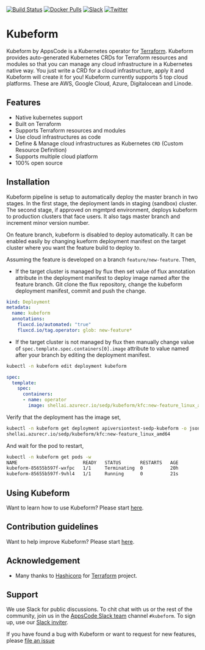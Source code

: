 [![Build Status](https://github.com/kubeform/kubeform/workflows/CI/badge.svg)](https://github.com/kubeform/kubeform/actions?workflow=CI)
[![Docker Pulls](https://img.shields.io/docker/pulls/kubeform/kfc.svg)](https://hub.docker.com/r/kubeform/kfc/)
[![Slack](https://slack.appscode.com/badge.svg)](https://slack.appscode.com)
[![Twitter](https://img.shields.io/twitter/follow/kubeform.svg?style=social&logo=twitter&label=Follow)](https://twitter.com/intent/follow?screen_name=Kubeform)

# Kubeform

Kubeform by AppsCode is a Kubernetes operator for [Terraform](https://www.terraform.io/). Kubeform provides auto-generated Kubernetes CRDs for Terraform resources and modules so that you can manage any cloud infrastructure in a Kubernetes native way. You just write a CRD for a cloud infrastructure, apply it and Kubeform will create it for you! Kubeform currently supports 5 top cloud platforms. These are AWS, Google Cloud, Azure, Digitalocean and Linode.

## Features

- Native kubernetes support
- Built on Terraform
- Supports Terraform resources and modules
- Use cloud infrastructures as code
- Define & Manage cloud infrastructures as Kubernetes `CRD` (Custom Resource Definition)
- Supports multiple cloud platform
- 100% open source

## Installation

Kubeform pipeline is setup to automatically deploy the master branch in two stages. In the first stage, the deployment lands in staging (sandbox) cluster. The second stage, if approved on mgmtprd environment, deploys kubeform to production clusters that face users. It also tags master branch and increment minor version number.

On feature branch, kubeform is disabled to deploy automatically.  It can be enabled easily by changing kueform deployment manifest on the target cluster where you want the feature build to deploy to.

Assuming the feature is developed on a branch `feature/new-feature`. Then,

* If the target cluster is managed by flux then set value of flux annotation attribute in the deployment manifest to deploy image named after the feature branch. Git clone the flux repository, change the kubeform deployment manifest, commit and push the change.
```yaml
kind: Deployment
metadata:
  name: kubeform
  annotations:
    fluxcd.io/automated: "true"
    fluxcd.io/tag.operator: glob: new-feature*
```

* If the target cluster is not managed by flux then manually change value of `spec.template.spec.containers[0].image` attribute to value named after your branch by editing the deployment manifest.
```sh
kubectl -n kubeform edit deployment kubeform
```
```yaml
spec:
  template:
    spec:
      containers:
      - name: operator
        image: shellai.azurecr.io/sedp/kubeform/kfc:new-feature_linux_amd64
```

Verify that the deployment has the image set,
```sh
kubectl -n kubeform get deployment apiversiontest-sedp-kubeform -o jsonpath='{.spec.template.spec.containers[0].image}{"\n"}'
shellai.azurecr.io/sedp/kubeform/kfc:new-feature_linux_amd64
```
And wait for the pod to restart,
```sh
kubectl -n kubeform get pods -w
NAME                        READY   STATUS       RESTARTS   AGE
kubeform-85655b597f-wxfpc   1/1     Terminating  0          20h
kubeform-85655b597f-9vhl4   1/1     Running      0          21s
```

## Using Kubeform

Want to learn how to use Kubeform? Please start [here](https://kubeform.com/docs/latest/guides/).

## Contribution guidelines

Want to help improve Kubeform? Please start [here](https://kubeform.com/docs/latest/welcome/contributing/).

## Acknowledgement

- Many thanks to [Hashicorp](https://www.hashicorp.com/) for [Terraform](https://www.terraform.io/) project.

## Support

We use Slack for public discussions. To chit chat with us or the rest of the community, join us in the [AppsCode Slack team](https://appscode.slack.com/messages/C8NCX6N23/details/) channel `#kubeform`. To sign up, use our [Slack inviter](https://slack.appscode.com/).

If you have found a bug with Kubeform or want to request for new features, please [file an issue](https://github.com/kubeform/project/issues/new)

